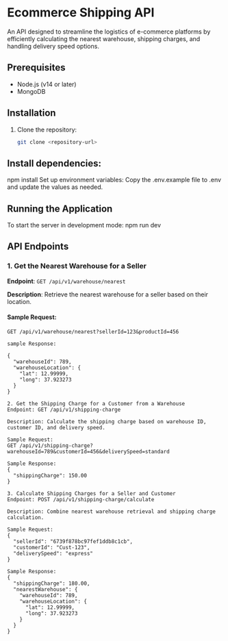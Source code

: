 
# Ecommerce Shipping API

An API designed to streamline the logistics of e-commerce platforms by efficiently calculating the nearest warehouse, shipping charges, and handling delivery speed options.

## Prerequisites

- Node.js (v14 or later)
- MongoDB

## Installation

1. Clone the repository:
   ```bash
   git clone <repository-url>
   
## Install dependencies:
npm install
Set up environment variables: Copy the .env.example file to .env and update the values as needed.
## Running the Application
To start the server in development mode:
npm run dev

## API Endpoints

### 1. Get the Nearest Warehouse for a Seller

**Endpoint**: `GET /api/v1/warehouse/nearest`

**Description**: Retrieve the nearest warehouse for a seller based on their location.

#### Sample Request:

```http
GET /api/v1/warehouse/nearest?sellerId=123&productId=456

sample Response:

{
  "warehouseId": 789,
  "warehouseLocation": {
    "lat": 12.99999,
    "long": 37.923273
  }
}

2. Get the Shipping Charge for a Customer from a Warehouse
Endpoint: GET /api/v1/shipping-charge

Description: Calculate the shipping charge based on warehouse ID, customer ID, and delivery speed.

Sample Request:
GET /api/v1/shipping-charge?warehouseId=789&customerId=456&deliverySpeed=standard

Sample Response:
{
  "shippingCharge": 150.00
}

3. Calculate Shipping Charges for a Seller and Customer
Endpoint: POST /api/v1/shipping-charge/calculate

Description: Combine nearest warehouse retrieval and shipping charge calculation.

Sample Request:
{
  "sellerId": "6739f878bc97fef1ddb8c1cb",
  "customerId": "Cust-123",
  "deliverySpeed": "express"
}

Sample Response:
{
  "shippingCharge": 180.00,
  "nearestWarehouse": {
    "warehouseId": 789,
    "warehouseLocation": {
      "lat": 12.99999,
      "long": 37.923273
    }
  }
}

